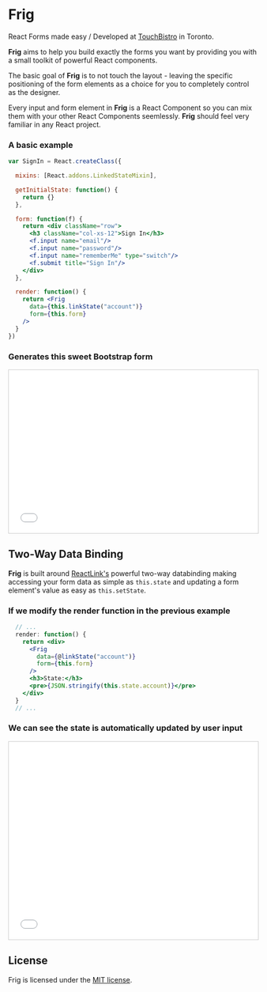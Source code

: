 
# Frig

React Forms made easy / Developed at [TouchBistro](http://touchbistro.com/) in Toronto.

**Frig** aims to help you build exactly the forms you want by providing you with a small toolkit of powerful React components.

The basic goal of **Frig** is to not touch the layout - leaving the specific positioning of the form elements as a choice for you to completely control as the designer.

Every input and form element in **Frig** is a React Component so you can mix them with your other React Components seemlessly. **Frig** should feel very familiar in any React project.

### A basic example

```jsx
var SignIn = React.createClass({

  mixins: [React.addons.LinkedStateMixin],

  getInitialState: function() {
    return {}
  },

  form: function(f) {
    return <div className="row">
      <h3 className="col-xs-12">Sign In</h3>
      <f.input name="email"/>
      <f.input name="password"/>
      <f.input name="rememberMe" type="switch"/>
      <f.submit title="Sign In"/>
    </div>
  },

  render: function() {
    return <Frig
      data={this.linkState("account")}
      form={this.form}
    />
  }
})
```

### Generates this sweet Bootstrap form

<iframe src="examples/the-basics/jsx/the-basics.html" style="
  width: 100%;
  height: 330px;
  border: 1px solid #ccc;
  padding-right: 1px;
"
></iframe>


## Two-Way Data Binding

**Frig** is built around [ReactLink's][react-link] powerful two-way databinding making accessing your form data as simple as `this.state` and updating a form element's value as easy as `this.setState`.

### If we modify the render function in the previous example

```jsx
  // ...
  render: function() {
    return <div>
      <Frig
        data={@linkState("account")}
        form={this.form}
      />
      <h3>State:</h3>
      <pre>{JSON.stringify(this.state.account)}</pre>
    </div>
  }
  // ...
```

### We can see the state is automatically updated by user input

<iframe src="examples/two-way-data-binding/jsx/two-way-data-binding.html" style="
  width: 100%;
  height: 400px;
  border: 1px solid #ccc;
  padding-right: 1px;
"
></iframe>

[react-link]: https://facebook.github.io/react/docs/two-way-binding-helpers.html

## License

Frig is licensed under the [MIT license](https://raw.githubusercontent.com/TouchBistro/frig/master/LICENSE).

